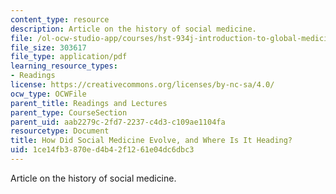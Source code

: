 ```yaml
---
content_type: resource
description: Article on the history of social medicine.
file: /ol-ocw-studio-app/courses/hst-934j-introduction-to-global-medicine-bioscience-technologies-disparities-strategies-spring-2010/1ce14fb3870ed4b42f1261e04dc6dbc3_MITHST_934JS10_ses2_socilm.pdf
file_size: 303617
file_type: application/pdf
learning_resource_types:
- Readings
license: https://creativecommons.org/licenses/by-nc-sa/4.0/
ocw_type: OCWFile
parent_title: Readings and Lectures
parent_type: CourseSection
parent_uid: aab2279c-2fd7-2237-c4d3-c109ae1104fa
resourcetype: Document
title: How Did Social Medicine Evolve, and Where Is It Heading?
uid: 1ce14fb3-870e-d4b4-2f12-61e04dc6dbc3
---
```

Article on the history of social medicine.